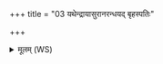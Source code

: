 +++
title = "03 यथेन्द्रायासुरानरन्धयद् बृहस्पतिः"

+++
<details><summary>मूलम् (WS)</summary>

यथेन्द्रायासुरानरन्धयद् बृहस्पतिः।  
एवा त्वमग्ने अश्वत्थानमून् मह्यमिहानय प्र पतातो ममाध्या॥ ४ ॥  
अहं ते मन आ दद ऐडेन सह मेदिना ।  
देवा मनुष्या गन्धर्वास्ते मह्यं रन्धयन्तु त्वा प्र पतातो ममाध्या ॥ ॥ ५ ॥
</details>